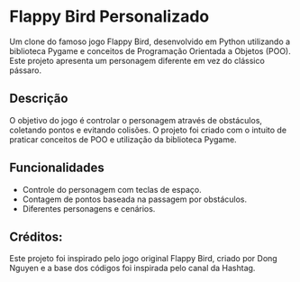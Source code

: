 # Flappy Bird Personalizado

Um clone do famoso jogo Flappy Bird, desenvolvido em Python utilizando a biblioteca Pygame e conceitos de Programação Orientada a Objetos (POO). Este projeto apresenta um personagem diferente em vez do clássico pássaro.

## Descrição

O objetivo do jogo é controlar o personagem através de obstáculos, coletando pontos e evitando colisões. O projeto foi criado com o intuito de praticar conceitos de POO e utilização da biblioteca Pygame.

## Funcionalidades

- Controle do personagem com teclas de espaço.
- Contagem de pontos baseada na passagem por obstáculos.
- Diferentes personagens e cenários.

## Créditos:

Este projeto foi inspirado pelo jogo original Flappy Bird, criado por Dong Nguyen e a base dos códigos foi inspirada pelo canal da Hashtag.

